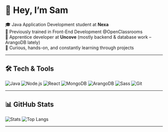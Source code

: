 # 👋 Hey, I’m Sam

🎓 Java Application Development student at **Nexa**  
🎨 Previously trained in Front-End Development @OpenClassrooms  
💼 Apprentice developer at **Uncove** (mostly backend & database work – ArangoDB lately)  
🧠 Curious, hands-on, and constantly learning through projects

---

## 🛠️ Tech & Tools

![Java](https://img.shields.io/badge/Java-ED8B00?logo=java&logoColor=white)
![Node.js](https://img.shields.io/badge/Node.js-339933?logo=node.js&logoColor=white)
![React](https://img.shields.io/badge/React-20232A?logo=react&logoColor=61DAFB)
![MongoDB](https://img.shields.io/badge/MongoDB-4EA94B?logo=mongodb&logoColor=white)
![ArangoDB](https://img.shields.io/badge/ArangoDB-1E4E65?logo=arangodb&logoColor=white)
![Sass](https://img.shields.io/badge/Sass-CC6699?logo=sass&logoColor=white)
![Git](https://img.shields.io/badge/Git-F05032?logo=git&logoColor=white)

---

## 📊 GitHub Stats

![Stats](https://github-readme-stats.vercel.app/api?username=SamuelSacristan&show_icons=true&theme=tokyonight&hide_rank=true)
![Top Langs](https://github-readme-stats.vercel.app/api/top-langs/?username=SamuelSacristan&layout=compact&theme=tokyonight)

---

<!-- Optionally, you can add a custom image or banner here -->
<!-- ![Banner](./assets/banner.png) -->
